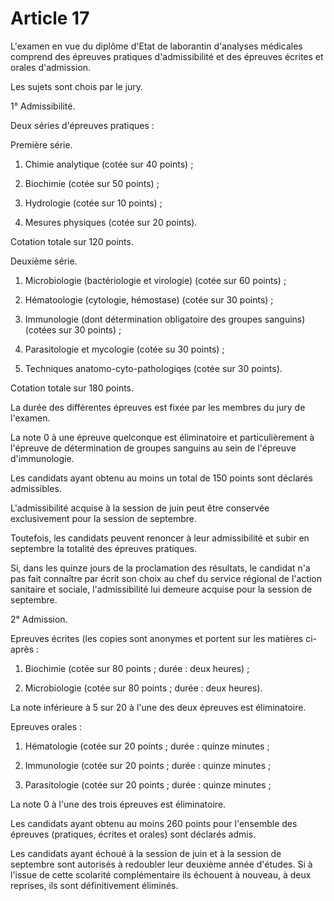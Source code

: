 # Article 17

L'examen en vue du diplôme d'Etat de laborantin d'analyses médicales comprend des épreuves pratiques d'admissibilité et des épreuves écrites et orales d'admission.

Les sujets sont chois par le jury.

1° Admissibilité.

Deux séries d'épreuves pratiques :

Première série.

1. Chimie analytique (cotée sur 40 points) ;

2. Biochimie (cotée sur 50 points) ;

3. Hydrologie (cotée sur 10 points) ;

4. Mesures physiques (cotée sur 20 points).

Cotation totale sur 120 points.

Deuxième série.

1. Microbiologie (bactériologie et virologie) (cotée sur 60 points) ;

2. Hématoologie (cytologie, hémostase) (cotée sur 30 points) ;

3. Immunologie (dont détermination obligatoire des groupes sanguins) (cotées sur 30 points) ;

4. Parasitologie et mycologie (cotée su 30 points) ;

5. Techniques anatomo-cyto-pathologiqes (cotée sur 30 points).

Cotation totale sur 180 points.

La durée des différentes épreuves est fixée par les membres du jury de l'examen.

La note 0 à une épreuve quelconque est éliminatoire et particulièrement à l'épreuve de détermination de groupes sanguins au sein de l'épreuve d'immunologie.

Les candidats ayant obtenu au moins un total de 150 points sont déclarés admissibles.

L'admissibilité acquise à la session de juin peut être conservée exclusivement pour la session de septembre.

Toutefois, les candidats peuvent renoncer à leur admissibilité et subir en septembre la totalité des épreuves pratiques.

Si, dans les quinze jours de la proclamation des résultats, le candidat n'a pas fait connaître par écrit son choix au chef du service régional de l'action sanitaire et sociale, l'admissibilité lui demeure acquise pour la session de septembre.

2° Admission.

Epreuves écrites (les copies sont anonymes et portent sur les matières ci-après :

1. Biochimie (cotée sur 80 points ; durée : deux heures) ;

2. Microbiologie (cotée sur 80 points ; durée : deux heures).

La note inférieure à 5 sur 20 à l'une des deux épreuves est éliminatoire.

Epreuves orales :

1. Hématologie (cotée sur 20 points ; durée : quinze minutes ;

2. Immunologie (cotée sur 20 points ; durée : quinze minutes ;

3. Parasitologie (cotée sur 20 points ; durée : quinze minutes ;

La note 0 à l'une des trois épreuves est éliminatoire.

Les candidats ayant obtenu au moins 260 points pour l'ensemble des épreuves (pratiques, écrites et orales) sont déclarés admis.

Les candidats ayant échoué à la session de juin et à la session de septembre sont autorisés à redoubler leur deuxième année d'études. Si à l'issue de cette scolarité complémentaire ils échouent à nouveau, à deux reprises, ils sont définitivement éliminés.
